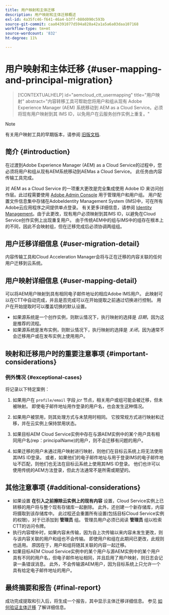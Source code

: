 ```yaml
---
title: 用户映射和主体迁移
description: 用户映射和主体迁移概述
exl-id: 4a35fc46-f641-46a4-b3ff-080d090c593b
source-git-commit: caa04391077d594a828a42a1a5a6a03daa107168
workflow-type: tm+mt
source-wordcount: '832'
ht-degree: 11%

---
```


# 用户映射和主体迁移 {#user-mapping-and-principal-migration}

>[!CONTEXTUALHELP]
>id="aemcloud_ctt_usermapping"
>title="用户映射"
>abstract="内容转移工具可帮助您将用户和组从现有 Adobe Experience Manager (AEM) 系统移动到 AEM as a Cloud Service。必须将现有用户映射到其 IMS ID，以免用户在云服务创作实例上重复。"

>[!NOTE]
>有关用户映射工具的早期版本，请参阅 [旧版文档](/help/journey-migration/content-transfer-tool/user-mapping-tool-legacy/considerations-user-mapping-tool-legacy.md).

## 简介 {#introduction}

在过渡到Adobe Experience Manager (AEM) as a Cloud Service的过程中，您必须将用户和组从现有AEM系统移动到AEMas a Cloud Service。 此任务由内容传输工具完成。

对 AEM as a Cloud Service 的一项重大更改是完全集成使用 Adobe ID 来访问创作层。此过程需要使用 [Adobe Admin Console](https://helpx.adobe.com/cn/enterprise/using/admin-console.html) 用于管理用户和用户组。 用户配置文件信息集中存储在AdobeIdentity Management System (IMS)中，可在所有Adobe云应用程序之间提供单点登录。 有关更多详细信息，请参阅 [Identity Management](https://experienceleague.adobe.com/docs/experience-manager-cloud-service/content/overview/what-is-new-and-different.html#identity-management)。由于此更改，现有用户必须映射到其IMS ID，以避免在Cloud Service创作实例上出现重复用户。 由于传统AEM中的组与IMS中的组存在根本上的不同，因此不会映射组，但在迁移完成后必须协调两组组。

## 用户迁移详细信息 {#user-migration-detail}

内容传输工具和Cloud Acceleration Manager会将与正在迁移的内容关联的任何用户迁移到云系统。

## 用户映射详细信息 {#user-mapping-detail}

可以将AEM用户映射到具有相同电子邮件地址的相应Adobe IMS用户。  此映射可以在CTT中自动完成，并且是否完成可以在开始提取之前通过切换进行控制。 用户在开始提取时可以覆盖切换的默认设置。

* 如果源系统是一个创作实例，则默认情况下，执行映射的选择是 _日期_，因为这是推荐的流程。
* 如果源系统是发布实例，则默认情况下，执行映射的选择是 _关闭_，因为通常不会迁移用户或在发布实例上使用用户。

## 映射和迁移用户时的重要注意事项 {#important-considerations}


### 例外情况 {#exceptional-cases}

将记录以下特定案例：

1. 如果用户在 `profile/email` 字段 *jcr* 节点，相关用户或组可能会被迁移，但未被映射。 即使电子邮件地址用作登录的用户名，也会发生这种情况。

1. 如果用户被禁用，则其处理方式与未禁用时相同。 它按常规方式进行映射和迁移，并在云实例上保持禁用状态。

1. 如果目标AEM Cloud Service实例中存在与源AEM实例中的某个用户具有相同用户名(rep：principalName)的用户，则不会迁移有问题的用户。

1. 如果迁移的用户未通过用户映射进行映射，则他们在目标云系统上将无法使用其IMS ID登录。 或者，如果他们的电子邮件地址与用于登录IMS的电子邮件地址不匹配，则他们也无法在目标云系统上使用其IMS ID登录。 他们也许可以使用传统的AEM方法登录，但此方法通常不是所需或期望的。


## 其他注意事项 {#additional-considerations}

* 如果设置 **在引入之前擦除云实例上的现有内容** 设置，Cloud Service实例上已转移的用户将与整个现有存储库一起删除。 此外，还创建一个新存储库，内容将摄取到该存储库中。 此过程还会重置所有设置(包括目标Cloud Service实例的权限)，对于已添加到 **管理员** 组。 管理员用户必须已阅读 **管理员** 组以检索CTT的访问令牌。
* 执行内容增补时，如果内容未传输，因为自上次传输以来内容未发生更改，则与该内容关联的用户和组也不会传输。 即使用户和组在此期间已更改，此规则也适用。 原因在于，用户和组将随其关联的内容一起迁移。
* 如果目标AEM Cloud Service实例中的某个用户与源AEM实例中的某个用户具有不同的用户名，但电子邮件地址相同，并且启用了用户映射，则日志会记录一条错误消息。 此外，不会传输源AEM用户，因为目标系统上只允许一个具有给定电子邮件地址的用户。

## 最终摘要和报告 {#final-report}

成功完成提取和引入后，将生成一个报告，其中显示主体迁移详细信息。 参见 [如何验证主体迁移](/help/journey-migration/content-transfer-tool/using-content-transfer-tool/validating-content-transfers.md#how-to-validate-principal-migration) 了解详细信息。
